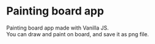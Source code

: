 # Painting board app
Painting board app made with Vanilla JS.<br>
You can draw and paint on board, and save it as png file.
